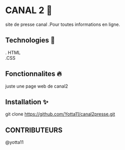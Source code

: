 
  #  CANAL 2 📝  
 site de presse canal .Pour toutes informations en ligne.
  ## Technologies 🚀  
  . HTML  
  .CSS
  ## Fonctionnalites 🔥  
 juste une page web de canal2
      
  ## Installation ✨  
  git clone https://github.com/Yotta11/canal2presse.git
 ## CONTRIBUTEURS
 @yotta11